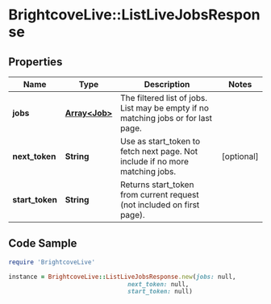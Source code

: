 # BrightcoveLive::ListLiveJobsResponse

## Properties

Name | Type | Description | Notes
------------ | ------------- | ------------- | -------------
**jobs** | [**Array&lt;Job&gt;**](Job.md) | The filtered list of jobs.  List may be empty if no matching jobs or for last page. | 
**next_token** | **String** | Use as start_token to fetch next page.  Not include if no more matching jobs. | [optional] 
**start_token** | **String** | Returns start_token from current request (not included on first page). | 

## Code Sample

```ruby
require 'BrightcoveLive'

instance = BrightcoveLive::ListLiveJobsResponse.new(jobs: null,
                                 next_token: null,
                                 start_token: null)
```


